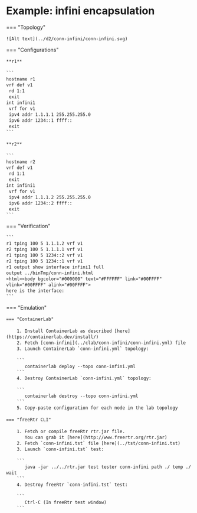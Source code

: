 # Example: infini encapsulation

=== "Topology"

    ![Alt text](../d2/conn-infini/conn-infini.svg)

=== "Configurations"

    **r1**

    ```
    hostname r1
    vrf def v1
     rd 1:1
     exit
    int infini1
     vrf for v1
     ipv4 addr 1.1.1.1 255.255.255.0
     ipv6 addr 1234::1 ffff::
     exit
    ```

    **r2**

    ```
    hostname r2
    vrf def v1
     rd 1:1
     exit
    int infini1
     vrf for v1
     ipv4 addr 1.1.1.2 255.255.255.0
     ipv6 addr 1234::2 ffff::
     exit
    ```

=== "Verification"

    ```
    r1 tping 100 5 1.1.1.2 vrf v1
    r2 tping 100 5 1.1.1.1 vrf v1
    r1 tping 100 5 1234::2 vrf v1
    r2 tping 100 5 1234::1 vrf v1
    r1 output show interface infini1 full
    output ../binTmp/conn-infini.html
    <html><body bgcolor="#000000" text="#FFFFFF" link="#00FFFF" vlink="#00FFFF" alink="#00FFFF">
    here is the interface:
    ```

=== "Emulation"

    === "ContainerLab"

        1. Install ContainerLab as described [here](https://containerlab.dev/install/)  
        2. Fetch [conn-infini](../clab/conn-infini/conn-infini.yml) file  
        3. Launch ContainerLab `conn-infini.yml` topology:  

        ```
           containerlab deploy --topo conn-infini.yml  
        ```
        4. Destroy ContainerLab `conn-infini.yml` topology:  

        ```
           containerlab destroy --topo conn-infini.yml  
        ```
        5. Copy-paste configuration for each node in the lab topology

    === "freeRtr CLI"

        1. Fetch or compile freeRtr rtr.jar file.  
           You can grab it [here](http://www.freertr.org/rtr.jar)  
        2. Fetch `conn-infini.tst` file [here](../tst/conn-infini.tst)  
        3. Launch `conn-infini.tst` test:  

        ```
           java -jar ../../rtr.jar test tester conn-infini path ./ temp ./ wait
        ```
        4. Destroy freeRtr `conn-infini.tst` test:  

        ```
           Ctrl-C (In freeRtr test window)
        ```

